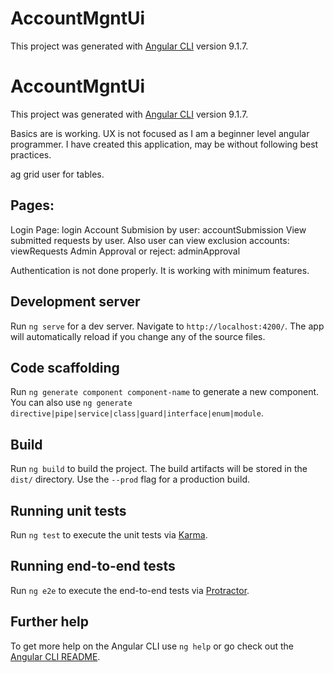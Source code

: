 # AccountMgntUi

This project was generated with [Angular CLI](https://github.com/angular/angular-cli) version 9.1.7.

# AccountMgntUi

This project was generated with [Angular CLI](https://github.com/angular/angular-cli) version 9.1.7.

Basics are is working. UX is not focused as I am a beginner level angular programmer. I have created this application, may be without following best practices.

ag grid user for tables.

## Pages:
  Login Page:
		login
  Account Submision by user:
		accountSubmission
  View submitted requests by user. Also user can view exclusion accounts:
		viewRequests
  Admin Approval or reject:
		adminApproval

Authentication is not done properly. It is working with minimum features.

## Development server

Run `ng serve` for a dev server. Navigate to `http://localhost:4200/`. The app will automatically reload if you change any of the source files.

## Code scaffolding

Run `ng generate component component-name` to generate a new component. You can also use `ng generate directive|pipe|service|class|guard|interface|enum|module`.

## Build

Run `ng build` to build the project. The build artifacts will be stored in the `dist/` directory. Use the `--prod` flag for a production build.

## Running unit tests

Run `ng test` to execute the unit tests via [Karma](https://karma-runner.github.io).

## Running end-to-end tests

Run `ng e2e` to execute the end-to-end tests via [Protractor](http://www.protractortest.org/).

## Further help

To get more help on the Angular CLI use `ng help` or go check out the [Angular CLI README](https://github.com/angular/angular-cli/blob/master/README.md).
